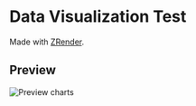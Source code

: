 # Data Visualization Test
Made with [ZRender](http://ecomfe.github.io/zrender/).

## Preview

![Preview charts](http://i58.tinypic.com/2eej3th.png)
